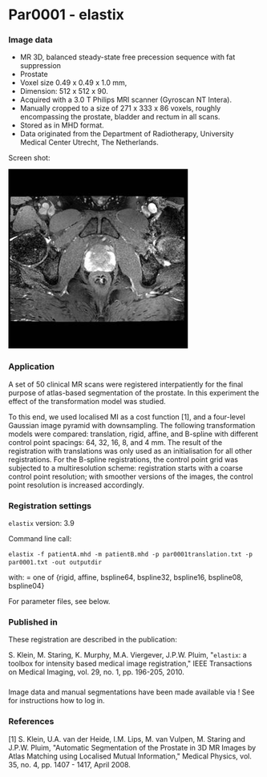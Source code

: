 # Par0001 - elastix

###  Image data

* MR 3D, balanced steady-state free precession sequence with fat suppression
* Prostate
* Voxel size 0.49 x 0.49 x 1.0 mm,
* Dimension: 512 x 512 x 90.
* Acquired with a 3.0 T Philips MRI scanner (Gyroscan NT Intera).
* Manually cropped to a size of 271 x 333 x 86 voxels, roughly encompassing the prostate, bladder and rectum in all scans.
* Stored as in MHD format.
* Data originated from the Department of Radiotherapy, University Medical Center Utrecht, The Netherlands.

Screen shot:

![alt-text](Par0001screenshot1.jpg)

###  Application

A set of 50 clinical MR scans were registered interpatiently for the final purpose of atlas-based segmentation of the prostate. In this experiment the effect of the transformation model was studied.

To this end, we used localised MI as a cost function [1], and a four-level Gaussian image pyramid with downsampling. The following transformation models were compared: translation, rigid, affine, and B-spline with different control point spacings: 64, 32, 16, 8, and 4 mm. The result of the registration with translations was only used as an initialisation for all other registrations. For the B-spline registrations, the control point grid was subjected to a multiresolution scheme: registration starts with a coarse control point resolution; with smoother versions of the images, the control point resolution is increased accordingly.

###  Registration settings

`elastix` version: 3.9

Command line call:


    elastix -f patientA.mhd -m patientB.mhd -p par0001translation.txt -p par0001.txt -out outputdir


with:  = one of {rigid, affine, bspline64, bspline32, bspline16, bspline08, bspline04}

For parameter files, see below.

###  Published in

These registration are described in the publication:

S. Klein, M. Staring, K. Murphy, M.A. Viergever, J.P.W. Pluim, "`elastix`: a toolbox for intensity based medical image registration," IEEE Transactions on Medical Imaging, vol. 29, no. 1, pp. 196-205, 2010.

###

Image data and manual segmentations have been made available via  ! See  for instructions how to log in.

###  References

[1] S. Klein, U.A. van der Heide, I.M. Lips, M. van Vulpen, M. Staring and J.P.W. Pluim, "Automatic Segmentation of the Prostate in 3D MR Images by Atlas Matching using Localised Mutual Information," Medical Physics, vol. 35, no. 4, pp. 1407 - 1417, April 2008.
